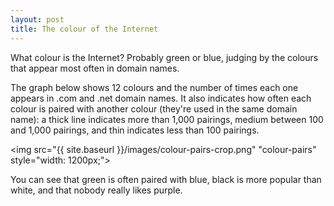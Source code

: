 ```yaml
---
layout: post
title: The colour of the Internet
---
```


What colour is the Internet? Probably green or blue, judging by the colours that appear most often in domain names.

The graph below shows 12 colours and the number of times each one appears in .com and .net domain names. It also indicates how often each colour is paired with another colour (they're used in the same domain name): a thick line indicates more than 1,000 pairings, medium between 100 and 1,000 pairings, and thin indicates less than 100 pairings.

<img src="{{ site.baseurl }}/images/colour-pairs-crop.png" "colour-pairs" style="width: 1200px;">

You can see that green is often paired with blue, black is more popular than white, and that nobody really likes purple.
